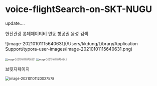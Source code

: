 # voice-flightSearch-on-SKT-NUGU


update....



한진관광 롯데제이티비 연동 항공권 음성 검색





![image-20210101115640631](/Users/kkdung/Library/Application Support/typora-user-images/image-20210101115640631.png)





<img src="/Users/kkdung/Library/Application Support/typora-user-images/image-20210101115738231.png" alt="image-20210101115738231" style="zoom:50%;" />





<img src="/Users/kkdung/Library/Application Support/typora-user-images/image-20210101115754642.png" alt="image-20210101115754642" style="zoom:50%;" />





브릿지페이지

<img src="/Users/kkdung/Library/Application Support/typora-user-images/image-20210101120027578.png" alt="image-20210101120027578" style="zoom:80%;" />